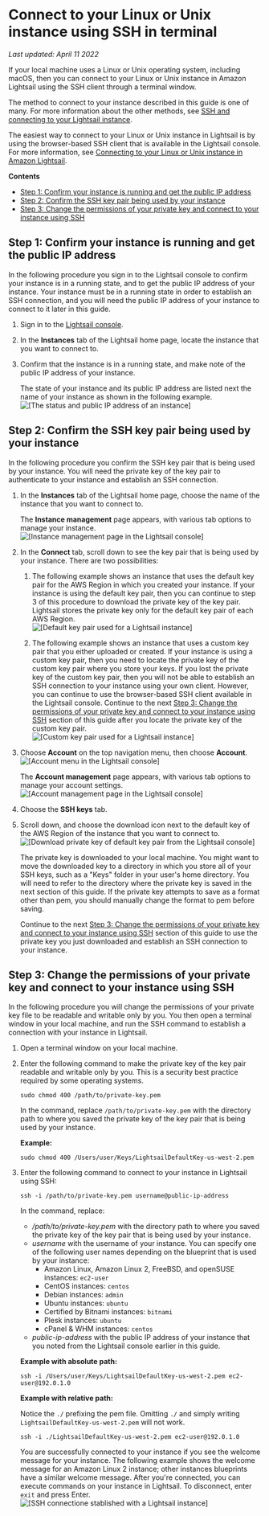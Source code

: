 # Connect to your Linux or Unix instance using SSH in terminal<a name="amazon-lightsail-ssh-using-terminal"></a>

 *Last updated: April 11 2022* 

If your local machine uses a Linux or Unix operating system, including macOS, then you can connect to your Linux or Unix instance in Amazon Lightsail using the SSH client through a terminal window\.

The method to connect to your instance described in this guide is one of many\. For more information about the other methods, see [SSH and connecting to your Lightsail instance](understanding-ssh-in-amazon-lightsail.md)\.

The easiest way to connect to your Linux or Unix instance in Lightsail is by using the browser\-based SSH client that is available in the Lightsail console\. For more information, see [Connecting to your Linux or Unix instance in Amazon Lightsail](lightsail-how-to-connect-to-your-instance-virtual-private-server.md)\.

**Contents**
+ [Step 1: Confirm your instance is running and get the public IP address](#terminal-ssh-get-public-ip-address)
+ [Step 2: Confirm the SSH key pair being used by your instance](#terminal-ssh-confirm-key-pair)
+ [Step 3: Change the permissions of your private key and connect to your instance using SSH](#terminal-ssh-change-key-file-permissions)

## Step 1: Confirm your instance is running and get the public IP address<a name="terminal-ssh-get-public-ip-address"></a>

In the following procedure you sign in to the Lightsail console to confirm your instance is in a running state, and to get the public IP address of your instance\. Your instance must be in a running state in order to establish an SSH connection, and you will need the public IP address of your instance to connect to it later in this guide\.

1. Sign in to the [Lightsail console](https://lightsail.aws.amazon.com/)\.

1. In the **Instances** tab of the Lightsail home page, locate the instance that you want to connect to\.

1. Confirm that the instance is in a running state, and make note of the public IP address of your instance\.

   The state of your instance and its public IP address are listed next the name of your instance as shown in the following example\.  
![\[The status and public IP address of an instance\]](https://d9yljz1nd5001.cloudfront.net/en_us/1490b6b36a8ed9d4b2232825b79c8222/images/amazon-lightsail-status-and-public-ip-address.png)

## Step 2: Confirm the SSH key pair being used by your instance<a name="terminal-ssh-confirm-key-pair"></a>

In the following procedure you confirm the SSH key pair that is being used by your instance\. You will need the private key of the key pair to authenticate to your instance and establish an SSH connection\.

1. In the **Instances** tab of the Lightsail home page, choose the name of the instance that you want to connect to\.

   The **Instance management** page appears, with various tab options to manage your instance\.  
![\[Instance management page in the Lightsail console\]](https://d9yljz1nd5001.cloudfront.net/en_us/1490b6b36a8ed9d4b2232825b79c8222/images/amazon-lightsail-instance-management-page.png)

1. In the **Connect** tab, scroll down to see the key pair that is being used by your instance\. There are two possibilities:

   1. The following example shows an instance that uses the default key pair for the AWS Region in which you created your instance\. If your instance is using the default key pair, then you can continue to step 3 of this procedure to download the private key of the key pair\. Lightsail stores the private key only for the default key pair of each AWS Region\.  
![\[Default key pair used for a Lightsail instance\]](https://d9yljz1nd5001.cloudfront.net/en_us/1490b6b36a8ed9d4b2232825b79c8222/images/amazon-lightsail-default-key-pair.png)

   1. The following example shows an instance that uses a custom key pair that you either uploaded or created\. If your instance is using a custom key pair, then you need to locate the private key of the custom key pair where you store your keys\. If you lost the private key of the custom key pair, then you will not be able to establish an SSH connection to your instance using your own client\. However, you can continue to use the browser\-based SSH client available in the Lightsail console\. Continue to the next [Step 3: Change the permissions of your private key and connect to your instance using SSH](#terminal-ssh-change-key-file-permissions) section of this guide after you locate the private key of the custom key pair\.  
![\[Custom key pair used for a Lightsail instance\]](https://d9yljz1nd5001.cloudfront.net/en_us/1490b6b36a8ed9d4b2232825b79c8222/images/amazon-lightsail-custom-key-pair.png)

1. Choose **Account** on the top navigation menu, then choose **Account**\.  
![\[Account menu in the Lightsail console\]](https://d9yljz1nd5001.cloudfront.net/en_us/1490b6b36a8ed9d4b2232825b79c8222/images/amazon-lightsail-console-account-menu.png)

   The **Account management** page appears, with various tab options to manage your account settings\.  
![\[Account management page in the Lightsail console\]](https://d9yljz1nd5001.cloudfront.net/en_us/1490b6b36a8ed9d4b2232825b79c8222/images/amazon-lightsail-account-management-page.png)

1. Choose the **SSH keys** tab\.

1. Scroll down, and choose the download icon next to the default key of the AWS Region of the instance that you want to connect to\.  
![\[Download private key of default key pair from the Lightsail console\]](https://d9yljz1nd5001.cloudfront.net/en_us/1490b6b36a8ed9d4b2232825b79c8222/images/amazon-lightsail-public-key-download.png)

   The private key is downloaded to your local machine\. You might want to move the downloaded key to a directory in which you store all of your SSH keys, such as a "Keys" folder in your user's home directory\. You will need to refer to the directory where the private key is saved in the next section of this guide\. If the private key attempts to save as a format other than pem, you should manually change the format to pem before saving\. 

   Continue to the next [Step 3: Change the permissions of your private key and connect to your instance using SSH](#terminal-ssh-change-key-file-permissions) section of this guide to use the private key you just downloaded and establish an SSH connection to your instance\.

## Step 3: Change the permissions of your private key and connect to your instance using SSH<a name="terminal-ssh-change-key-file-permissions"></a>

In the following procedure you will change the permissions of your private key file to be readable and writable only by you\. You then open a terminal window in your local machine, and run the SSH command to establish a connection with your instance in Lightsail\.

1. Open a terminal window on your local machine\.

1. Enter the following command to make the private key of the key pair readable and writable only by you\. This is a security best practice required by some operating systems\.

   ```
   sudo chmod 400 /path/to/private-key.pem
   ```

   In the command, replace `/path/to/private-key.pem` with the directory path to where you saved the private key of the key pair that is being used by your instance\.

   **Example:**

   ```
   sudo chmod 400 /Users/user/Keys/LightsailDefaultKey-us-west-2.pem
   ```

1. Enter the following command to connect to your instance in Lightsail using SSH:

   ```
   ssh -i /path/to/private-key.pem username@public-ip-address
   ```

   In the command, replace:
   + */path/to/private\-key\.pem* with the directory path to where you saved the private key of the key pair that is being used by your instance\.
   + *username* with the username of your instance\. You can specify one of the following user names depending on the blueprint that is used by your instance:
     + Amazon Linux, Amazon Linux 2, FreeBSD, and openSUSE instances: `ec2-user`
     + CentOS instances: `centos`
     + Debian instances: `admin`
     + Ubuntu instances: `ubuntu`
     + Certified by Bitnami instances: `bitnami`
     + Plesk instances: `ubuntu`
     + cPanel & WHM instances: `centos`
   + *public\-ip\-address* with the public IP address of your instance that you noted from the Lightsail console earlier in this guide\.

   **Example with absolute path:**

   ```
   ssh -i /Users/user/Keys/LightsailDefaultKey-us-west-2.pem ec2-user@192.0.1.0
   ```

   **Example with relative path:**

   Notice the `./` prefixing the pem file\. Omitting `./` and simply writing `LightsailDefaultKey-us-west-2.pem` will not work\.

   ```
   ssh -i ./LightsailDefaultKey-us-west-2.pem ec2-user@192.0.1.0
   ```

   You are successfully connected to your instance if you see the welcome message for your instance\. The following example shows the welcome message for an Amazon Linux 2 instance; other instances blueprints have a similar welcome message\. After you're connected, you can execute commands on your instance in Lightsail\. To disconnect, enter `exit` and press Enter\.  
![\[SSH connectione stablished with a Lightsail instance\]](https://d9yljz1nd5001.cloudfront.net/en_us/1490b6b36a8ed9d4b2232825b79c8222/images/amazon-lightsail-ssh-connection-established.png)